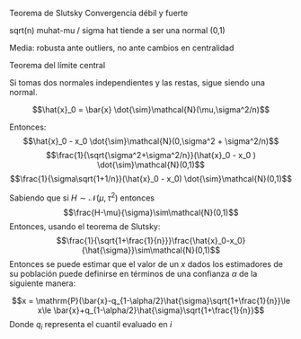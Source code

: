 Teorema de Slutsky
Convergencia débil y fuerte

sqrt(n) muhat-mu / sigma hat tiende a ser una normal (0,1)

Media: robusta ante outliers, no ante cambios en centralidad

Teorema del límite central

Si tomas dos normales independientes y las restas, sigue siendo una normal.

$$\hat{x}_0 = \bar{x} \dot{\sim}\mathcal{N}(\mu,\sigma^2/n)$$

Entonces:
$$\hat{x}_0 - x_0 \dot{\sim}\mathcal{N}(0,\sigma^2 + \sigma^2/n)$$
$$\frac{1}{\sqrt{\sigma^2+\sigma^2/n}}(\hat{x}_0 - x_0 ) \dot{\sim}\mathcal{N}(0,1)$$
$$\frac{1}{\sigma\sqrt{1+1/n}}(\hat{x}_0 - x_0) \dot{\sim}\mathcal{N}(0,1)$$

Sabiendo que si $H \sim\mathcal{N}(\mu,\tau^2)$ entonces $$\frac{H-\mu}{\sigma}\sim\mathcal{N}(0,1)$$
Entonces, usando el teorema de Slutsky:
$$\frac{1}{\sqrt{1+\frac{1}{n}}}\frac{\hat{x}_0-x_0}{\hat{\sigma}}\sim\mathcal{N}(0,1)$$
Entonces se puede estimar que el valor de un $x$ dados los estimadores de su población puede definirse en términos de una confianza $\alpha$ de la siguiente manera:

$$x = \mathrm{P}(\bar{x}-q_{1-\alpha/2}\hat{\sigma}\sqrt{1+\frac{1}{n}}\le x\le \bar{x}+q_{1-\alpha/2}\hat{\sigma}\sqrt{1+\frac{1}{n}}$$
Donde $q_i$ representa el cuantil evaluado en $i$
